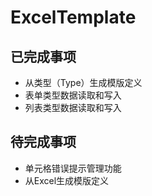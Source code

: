 # ExcelTemplate

## 已完成事项
- 从类型（Type）生成模版定义
- 表单类型数据读取和写入
- 列表类型数据读取和写入

## 待完成事项
- 单元格错误提示管理功能
- 从Excel生成模版定义